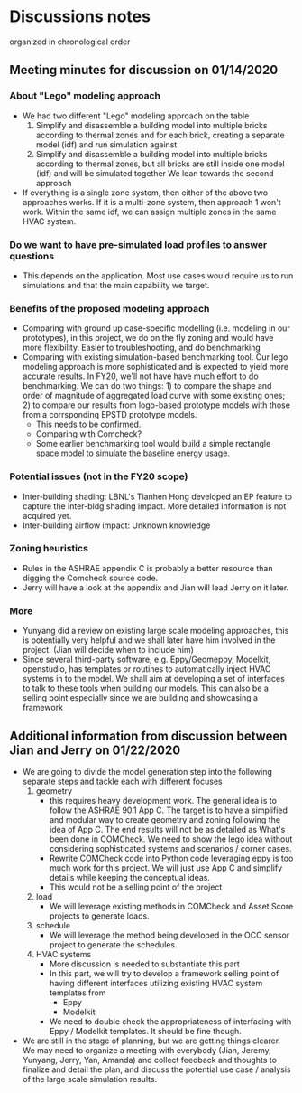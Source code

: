# Discussions notes

organized in chronological order

## Meeting minutes for discussion on 01/14/2020

### About "Lego" modeling approach

- We had two different "Lego" modeling approach on the table
  1. Simplify and disassemble a building model into multiple bricks according to thermal zones and for each brick, creating a separate model (idf) and run simulation against
  2. Simplify and disassemble a building model into multiple bricks according to thermal zones, but all bricks are still inside one model (idf) and will be simulated together
     We lean towards the second approach
- If everything is a single zone system, then either of the above two approaches works. If it is a multi-zone system, then approach 1 won't work. Within the same idf, we can assign multiple zones in the same HVAC system.

### Do we want to have pre-simulated load profiles to answer questions

- This depends on the application. Most use cases would require us to run simulations and that the main capability we target.

### Benefits of the proposed modeling approach

- Comparing with ground up case-specific modelling (i.e. modeling in our prototypes), in this project, we do on the fly zoning and would have more flexibility. Easier to troubleshooting, and do benchmarking
- Comparing with existing simulation-based benchmarking tool. Our lego modeling approach is more sophisticated and is expected to yield more accurate results. In FY20, we'll not have have much effort to do benchmarking. We can do two things: 1) to compare the shape and order of magnitude of aggregated load curve with some existing ones; 2) to compare our results from logo-based prototype models with those from a corrsponding EPSTD prototype models.
  - This needs to be confirmed.
  - Comparing with Comcheck?
  - Some earlier benchmarking tool would build a simple rectangle space model to simulate the baseline energy usage.

### Potential issues (not in the FY20 scope)

- Inter-building shading: LBNL's Tianhen Hong developed an EP feature to capture the inter-bldg shading impact. More detailed information is not acquired yet.
- Inter-building airflow impact: Unknown knowledge

### Zoning heuristics

- Rules in the ASHRAE appendix C is probably a better resource than digging the Comcheck source code.
- Jerry will have a look at the appendix and Jian will lead Jerry on it later.

### More

- Yunyang did a review on existing large scale modeling approaches, this is potentially very helpful and we shall later have him involved in the project. (Jian will decide when to include him)
- Since several third-party software, e.g. Eppy/Geomeppy, Modelkit, openstudio, has templates or routines to automatically inject HVAC systems in to the model. We shall aim at developing a set of interfaces to talk to these tools when building our models. This can also be a selling point especially since we are building and showcasing a framework

## Additional information from discussion between Jian and Jerry on 01/22/2020

- We are going to divide the model generation step into the following separate steps and tackle each with different focuses
  1. geometry
     - this requires heavy development work. The general idea is to follow the ASHRAE 90.1 App C. The target is to have a simplified and modular way to create geometry and zoning following the idea of App C. The end results will not be as detailed as What's been done in COMCheck. We need to show the lego idea without considering sophisticated systems and scenarios / corner cases.
     - Rewrite COMCheck code into Python code leveraging eppy is too much work for this project. We will just use App C and simplify details while keeping the conceptual ideas.
     - This would not be a selling point of the project
  2. load
     - We will leverage existing methods in COMCheck and Asset Score projects to generate loads.
  3. schedule
     - We will leverage the method being developed in the OCC sensor project to generate the schedules.
  4. HVAC systems
     - More discussion is needed to substantiate this part
     - In this part, we will try to develop a framework selling point of having different interfaces utilizing existing HVAC system templates from
       - Eppy
       - Modelkit
     - We need to double check the appropriateness of interfacing with Eppy / Modelkit templates. It should be fine though.
- We are still in the stage of planning, but we are getting things clearer. We may need to organize a meeting with everybody (Jian, Jeremy, Yunyang, Jerry, Yan, Amanda) and collect feedback and thoughts to finalize and detail the plan, and discuss the potential use case / analysis of the large scale simulation results.
